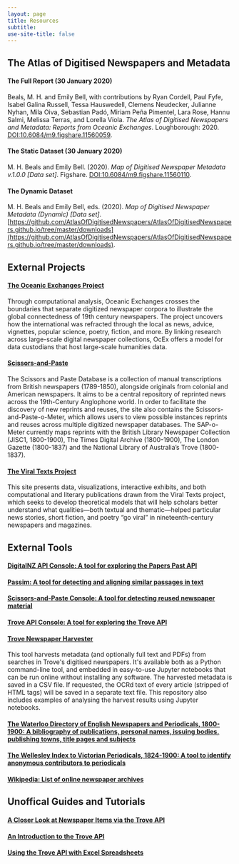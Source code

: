 ```yaml
---
layout: page
title: Resources
subtitle:  
use-site-title: false
---
```


## The Atlas of Digitised Newspapers and Metadata

#### The Full Report (30 January 2020)

Beals, M. H. and Emily Bell, with contributions by Ryan Cordell, Paul Fyfe, Isabel Galina Russell, Tessa Hauswedell, Clemens Neudecker, Julianne Nyhan, Mila Oiva, Sebastian Padó, Miriam Peña Pimentel, Lara Rose, Hannu Salmi, Melissa Terras, and Lorella Viola. *The Atlas of Digitised Newspapers and Metadata: Reports from Oceanic Exchanges*. Loughborough: 2020. [DOI:10.6084/m9.figshare.11560059](http://www.doi.org/10.6084/m9.figshare.11560059).

#### The Static Dataset (30 January 2020)

M. H. Beals and Emily Bell. (2020). *Map of Digitised Newspaper Metadata v.1.0.0 [Data set]*. Figshare. [DOI:10.6084/m9.figshare.11560110](http://www.doi.org/10.6084/m9.figshare.11560110).

#### The Dynamic Dataset

M. H. Beals and Emily Bell, eds. (2020). *Map of Digitised Newspaper Metadata (Dynamic) [Data set]*. [https://github.com/AtlasOfDigitisedNewspapers/AtlasOfDigitisedNewspapers.github.io/tree/master/downloads](https://github.com/AtlasOfDigitisedNewspapers/AtlasOfDigitisedNewspapers.github.io/tree/master/downloads).

## External Projects

#### [The Oceanic Exchanges Project](http://www.oceanicexchanges.org)

Through computational analysis, Oceanic Exchanges crosses the boundaries that separate digitized newspaper corpora to illustrate the global connectedness of 19th century newspapers. The project uncovers how the international was refracted through the local as news, advice, vignettes, popular science, poetry, fiction, and more. By linking research across large-scale digital newspaper collections, OcEx offers a model for data custodians that host large-scale humanities data.

#### [Scissors-and-Paste](http://www.scissorsandpaste.net)

The Scissors and Paste Database is a collection of manual transcriptions from British newspapers (1789-1850), alongside originals from colonial and American newspapers. It aims to be a central repository of reprinted news across the 19th-Century Anglophone world. In order to facilitate the discovery of new reprints and reuses, the site also contains the Scissors-and-Paste-o-Meter, which allows users to view possible instances reprints and reuses across multiple digitized newspaper databases. The SAP-o-Meter currently maps reprints with the British Library Newspaper Collection (JISC1, 1800-1900), The Times Digital Archive (1800-1900), The London Gazette (1800-1837) and the National Library of Australia’s Trove (1800-1837).

#### [The Viral Texts Project](https://viraltexts.org)

This site presents data, visualizations, interactive exhibits, and both computational and literary publications drawn from the Viral Texts project, which seeks to develop theoretical models that will help scholars better understand what qualities—both textual and thematic—helped particular news stories, short fiction, and poetry “go viral” in nineteenth-century newspapers and magazines.

## External Tools

#### [DigitalNZ API Console: A tool for exploring the Papers Past API](https://digitalnz.org/developers)  

#### [Passim: A tool for detecting and aligning similar passages in text](https://github.com/dasmiq/passim)

#### [Scissors-and-Paste Console: A tool for detecting reused newspaper material](https://github.com/mhbeals/sap_console)

#### [Trove API Console: A tool for exploring the Trove API](https://troveconsole.herokuapp.com)  

#### [Trove Newspaper Harvester](https://glam-workbench.github.io/trove-harvester/)

This tool harvests metadata (and optionally full text and PDFs) from searches in Trove's digitised newspapers. It's available both as a Python command-line tool, and embedded in easy-to-use Jupyter notebooks that can be run online without installing any software. The harvested metadata is saved in a CSV file. If requested, the OCRd text of every article (stripped of HTML tags) will be saved in a separate text file. This repository also includes examples of analysing the harvest results using Jupyter notebooks.

#### [The Waterloo Directory of English Newspapers and Periodicals, 1800-1900: A bibliography of publications, personal names, issuing bodies, publishing towns, title pages and subjects](http://www.victorianperiodicals.com/series3/index.asp)  

#### [The Wellesley Index to Victorian Periodicals, 1824-1900: A tool to identify anonymous contributors to periodicals](http://wellesley.chadwyck.co.uk/marketing/index.jsp)  

#### [Wikipedia: List of online newspaper archives](https://en.wikipedia.org/wiki/Wikipedia:List_of_online_newspaper_archives)  


## Unoffical Guides and Tutorials

#### [A Closer Look at Newspaper Items via the Trove API](https://stumblingfuture.wordpress.com/2014/03/15/a-closer-look-at-newspaper-items-via-the-trove-api/)

#### [An Introduction to the Trove API](https://stumblingfuture.wordpress.com/2014/03/11/an-introduction-to-the-trove-api/)

#### [Using the Trove API with Excel Spreadsheets](https://stumblingfuture.wordpress.com/2014/03/13/using-the-trove-api-with-excel-spreadsheets/)

